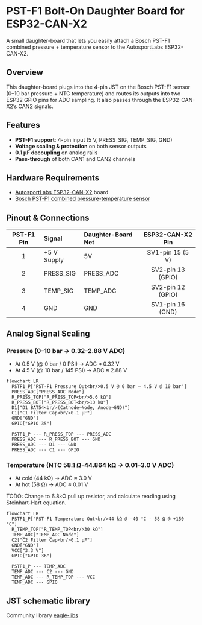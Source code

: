 # PST-F1 Bolt-On Daughter Board for ESP32-CAN-X2

A small daughter-board that lets you easily attach a Bosch PST-F1 combined pressure + temperature sensor to the AutosportLabs ESP32-CAN-X2.

## Overview

This daughter-board plugs into the 4-pin JST on the Bosch PST-F1 sensor (0–10 bar pressure + NTC temperature) and routes its outputs into two ESP32 GPIO pins for ADC sampling. It also passes through the ESP32-CAN-X2’s CAN2 signals.


## Features

- **PST-F1 support**: 4-pin input (5 V, PRESS_SIG, TEMP_SIG, GND)
- **Voltage scaling & protection** on both sensor outputs
- **0.1 µF decoupling** on analog rails
- **Pass-through** of both CAN1 and CAN2 channels


## Hardware Requirements

- [AutosportLabs ESP32-CAN-X2](https://wiki.autosportlabs.com/ESP32-CAN-X2) board
- [Bosch PST-F1 combined pressure-temperature sensor](https://www.bosch-motorsport.com/content/downloads/Raceparts/en-GB/54249355.html)


## Pinout & Connections

| PST-F1 Pin | Signal       | Daughter-Board Net | ESP32-CAN-X2 Pin |
|:----------:|:-------------|:-------------------|:----------------:|
| 1          | +5 V Supply  | 5V                 | SV1-pin 15 (5 V) |
| 2          | PRESS_SIG    | PRESS_ADC          | SV2-pin 13 (GPIO)|
| 3          | TEMP_SIG     | TEMP_ADC           | SV2-pin 12 (GPIO)|
| 4          | GND          | GND                | SV1-pin 16 (GND) |


## Analog Signal Scaling

### Pressure (0–10 bar → 0.32–2.88 V ADC)

- At 0.5 V (@ 0 bar / 0 PSI) -> ADC ≈ 0.32 V
- At 4.5 V (@ 10 bar / 145 PSI) -> ADC ≈ 2.88 V

``` mermaid
flowchart LR
  PSTF1_P["PST-F1 Pressure Out<br/>0.5 V @ 0 bar – 4.5 V @ 10 bar"]
  PRESS_ADC["PRESS_ADC Node"]
  R_PRESS_TOP["R_PRESS_TOP<br/>5.6 kΩ"]
  R_PRESS_BOT["R_PRESS_BOT<br/>10 kΩ"]
  D1["D1 BAT54<br/>(Cathode→Node, Anode→GND)"]
  C1["C1 Filter Cap<br/>0.1 µF"]
  GND["GND"]
  GPIO["GPIO 35"]

  PSTF1_P --- R_PRESS_TOP --- PRESS_ADC
  PRESS_ADC --- R_PRESS_BOT --- GND
  PRESS_ADC --- D1 --- GND
  PRESS_ADC --- C1 --- GPIO
```

### Temperature (NTC 58.1 Ω-44.864 kΩ → 0.01–3.0 V ADC)

- At cold (44 kΩ) → ADC ≈ 3.0 V
- At hot (58 Ω) → ADC ≈ 0.01 V

TODO: Change to 6.8kΩ pull up resistor, and calculate reading using Steinhart-Hart equation.

``` mermaid
flowchart LR
  PSTF1_P["PST-F1 Temperature Out<br/>44 kΩ @ –40 °C - 58 Ω @ +150 °C"]
  R_TEMP_TOP["R_TEMP_TOP<br/>30 kΩ"]
  TEMP_ADC["TEMP_ADC Node"]
  C2["C2 Filter Cap<br/>0.1 µF"]
  GND["GND"]
  VCC["3.3 V"]
  GPIO["GPIO 36"]

  PSTF1_P --- TEMP_ADC
  TEMP_ADC --- C2 --- GND
  TEMP_ADC --- R_TEMP_TOP --- VCC
  TEMP_ADC --- GPIO
```

## JST schematic library

Community library [eagle-libs](https://github.com/triffid/eagle-libs)
